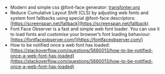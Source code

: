 * Modern and simple css @font-face generator: [transfonter.org](https://transfonter.org/)
* Reduce Cumulative Layout Shift (CLS) by adjusting web fonts and system font fallbacks using special @font-face descriptors: [https://screenspan.net/fallback](https://screenspan.net/fallback)
* Font Face Observer is a fast and simple web font loader. You can use it to load fonts and customise your browser’s font loading behaviour: [https://fontfaceobserver.com/](https://fontfaceobserver.com/)
* How to be notified once a web font has loaded: [https://stackoverflow.com/questions/5680013/how-to-be-notified-once-a-web-font-has-loaded](https://stackoverflow.com/questions/5680013/how-to-be-notified-once-a-web-font-has-loaded)
